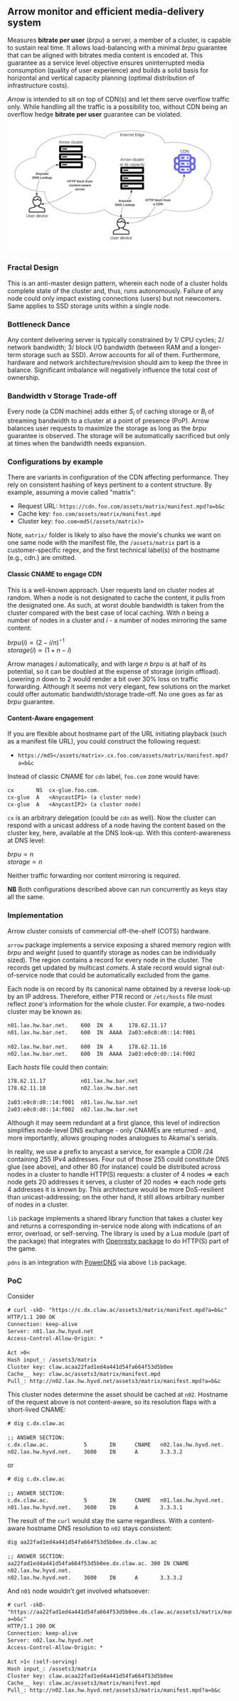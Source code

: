 ## Arrow monitor and efficient media-delivery system
Measures **bitrate per user** (_brpu_) a server, a member of a cluster, is capable to sustain real time. It allows load-balancing with a minimal _brpu_ guarantee that can be aligned with bitrates media content is encoded at. This guarantee as a service level objective ensures uninterrupted media consumption (quality of user experience) and builds a solid basis for horizontal and vertical capacity planning (optimal distribution of infrastructure costs).

_Arrow_ is intended to sit on top of CDN(s) and let them serve overflow traffic only. While handling all the traffic is a possibility too, without CDN being an overflow hedge **bitrate per user** guarantee can be violated.
![arch diagram](readme/arrow.jpeg)
### Fractal Design
This is an anti-master design pattern, wherein each node of a cluster holds complete state of the cluster and, thus, runs autonomously. Failure of any node could only impact existing connections (users) but not newcomers. Same applies to SSD storage units within a single node.
### Bottleneck Dance
Any content delivering server is typically constrained by 1/ CPU cycles; 2/ network bandwidth; 3/ block I/O bandwidth (between RAM and a longer-term storage such as SSD). Arrow accounts for all of them. Furthermore, hardware and network architecture/revision should aim to keep the three in balance. Significant imbalance will negatively influence the total cost of ownership.
### Bandwidth v Storage Trade-off
Every node (a CDN machine) adds either $S_i$ of caching storage or $B_i$ of streaming bandwidth to a cluster at a point of presence (PoP). Arrow balances user requests to maximize the storage as long as the _brpu_ guarantee is observed. The storage will be automatically sacrificed but only at times when the bandwidth needs expansion.
### Configurations by example
There are variants in configuration of the CDN affecting performance. They rely on consistent hashing of keys pertinent to a content structure. By example, assuming a movie called "matrix":
- Request URL: `https://cdn.foo.com/assets/matrix/manifest.mpd?a=b&c`
- Cache key: `foo.com/assets/matrix/manifest.mpd`
- Cluster key: `foo.com<md5(/assets/matrix)>`

Note, `matrix/` folder is likely to also have the movie's chunks we want on one same node with the manifest file, the `/assets/matrix` part is a customer-specific regex, and the first technical label(s) of the hostname (e.g., cdn.) are omitted.
#### Classic CNAME to engage CDN
This is a well-known approach. User requests land on cluster nodes at random. When a node is not designated to cache the content, it pulls from the designated one. As such, at worst double bandwidth is taken from the cluster compared with the best case of local caching. With $n$ being a number of nodes in a cluster and $i$ - a number of nodes mirroring the same content:

$brpu(i) \propto (2 - i/n)^{-1}$  
$storage(i) \propto (1 + n - i)$

Arrow manages $i$ automatically, and with large $n$ _brpu_ is at half of its potential, so it can be doubled at the expense of storage (origin offload). Lowering $n$ down to 2 would render a bit over 30% loss on traffic forwarding. Although it seems not very elegant, few solutions on the market could offer automatic bandwidth/storage trade-off. No one goes as far as _brpu_ guarantee.
#### Content-Aware engagement
If you are flexible about hostname part of the URL initiating playback (such as a manifest file URL), you could construct the following request:
- `https://md5</assets/matrix>.cx.foo.com/assets/matrix/manifest.mpd?a=b&c`

Instead of classic CNAME for `cdn` label, `foo.com` zone would have:
```
cx       NS  cx-glue.foo.com.
cx-glue  A   <AnycastIP1> (a cluster node)
cx-glue  A   <AnycastIP2> (a cluster node)
```
`cx` is an arbitrary delegation (could be `cdn` as well). Now the cluster can respond with a unicast address of a node having the content based on the cluster key, here, available at the DNS look-up. With this content-awareness at DNS level:

$brpu \propto n$  
$storage \propto n$

Neither traffic forwarding nor content mirroring is required.

**NB** Both configurations described above can run concurrently as keys stay all the same.
### Implementation
Arrow cluster consists of commercial off-the-shelf (COTS) hardware.

`arrow` package implements a service exposing a shared memory region with _brpu_ and _weight_ (used to quantify storage as nodes can be individually sized). The region contains a record for every node in the cluster. The records get updated by multicast _comets_. A stale record would signal out-of-service node that could be automatically excluded from the game.

Each node is on record by its canonical name obtained by a reverse look-up by an IP address. Therefore, either PTR record or `/etc/hosts` file must reflect zone's information for the whole cluster. For example, a two-nodes cluster may be known as:
```
n01.lax.hw.bar.net.    600  IN  A     178.62.11.17
n01.lax.hw.bar.net.    600  IN  AAAA  2a03:e0c0:d0::14:f001

n02.lax.hw.bar.net.    600  IN  A     178.62.11.18
n02.lax.hw.bar.net.    600  IN  AAAA  2a03:e0c0:d0::14:f002
```

Each _hosts_ file could then contain:
```
178.62.11.17           n01.lax.hw.bar.net
178.62.11.18           n02.lax.hw.bar.net

2a03:e0c0:d0::14:f001  n01.lax.hw.bar.net
2a03:e0c0:d0::14:f002  n02.lax.hw.bar.net
```

Although it may seem redundant at a first glance, this level of indirection simplifies node-level DNS exchange - only CNAMEs are returned - and, more importantly, allows grouping nodes analogues to Akamai's serials.

In reality, we use a prefix to anycast a service, for example a CIDR /24 containing 255 IPv4 addresses. Four out of those 255 could constitute DNS glue (see above), and other 80 (for instance) could be distributed across nodes in a cluster to handle HTTP(S) requests: a cluster of 4 nodes => each node gets 20 addresses it serves, a cluster of 20 nodes => each node gets 4 addresses it is known by. This architecture would be more DoS-resilient than unicast-addressing; on the other hand, it still allows arbitrary number of nodes in a cluster.

`lib` package implements a shared library function that takes a cluster key and returns a corresponding in-service node along with indications of an error, overload, or self-serving. The library is used by a Lua module (part of the package) that integrates with [Openresty package](https://openresty.org/) to do HTTP(S) part of the game.

`pdns` is an integration with [PowerDNS](https://doc.powerdns.com/authoritative/backends/lua2.html) via above `lib` package.
### PoC
Consider
```
# curl -skD- "https://c.dx.claw.ac/assets3/matrix/manifest.mpd?a=b&c"
HTTP/1.1 200 OK
Connection: keep-alive
Server: n01.lax.hw.hyvd.net
Access-Control-Allow-Origin: *

Act >0<
Hash input_: /assets3/matrix
Cluster key: claw.acaa22fad1ed4a441d54fa664f53d5b0ee
Cache__ key: claw.ac/assets3/matrix/manifest.mpd
Pull_: http://n02.lax.hw.hyvd.net/assets3/matrix/manifest.mpd?a=b&c
```
This cluster nodes determine the asset should be cached at `n02`. Hostname of the request above is not content-aware, so its resolution flaps with a short-lived CNAME:
```
# dig c.dx.claw.ac

;; ANSWER SECTION:
c.dx.claw.ac.           5       IN      CNAME   n02.lax.hw.hyvd.net.
n02.lax.hw.hyvd.net.    3600    IN      A       3.3.3.2
```
or
```
# dig c.dx.claw.ac

;; ANSWER SECTION:
c.dx.claw.ac.           5       IN      CNAME   n01.lax.hw.hyvd.net.
n01.lax.hw.hyvd.net.    3600    IN      A       3.3.3.1
```
The result of the `curl` would stay the same regardless. With a content-aware hostname DNS resolution to `n02` stays consistent:
```
dig aa22fad1ed4a441d54fa664f53d5b0ee.dx.claw.ac

;; ANSWER SECTION:
aa22fad1ed4a441d54fa664f53d5b0ee.dx.claw.ac. 300 IN CNAME n02.lax.hw.hyvd.net.
n02.lax.hw.hyvd.net.    3600    IN      A       3.3.3.2

```
And `n01` node wouldn't get involved whatsoever:
```
# curl -skD- "https://aa22fad1ed4a441d54fa664f53d5b0ee.dx.claw.ac/assets3/matrix/manifest.mpd?a=b&c"
HTTP/1.1 200 OK
Connection: keep-alive
Server: n02.lax.hw.hyvd.net
Access-Control-Allow-Origin: *

Act >1< (self-serving)
Hash input_: /assets3/matrix
Cluster key: claw.acaa22fad1ed4a441d54fa664f53d5b0ee
Cache__ key: claw.ac/assets3/matrix/manifest.mpd
Pull_: http://n02.lax.hw.hyvd.net/assets3/matrix/manifest.mpd?a=b&c
```

